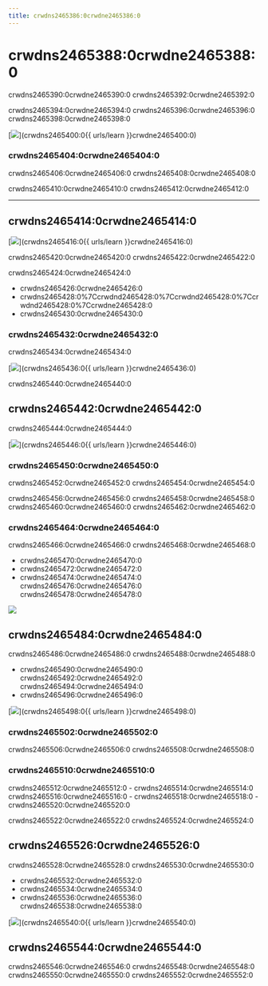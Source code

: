 ```yaml
---
title: crwdns2465386:0crwdne2465386:0
---
```


# crwdns2465388:0crwdne2465388:0
crwdns2465390:0crwdne2465390:0 crwdns2465392:0crwdne2465392:0

crwdns2465394:0crwdne2465394:0 crwdns2465396:0crwdne2465396:0 crwdns2465398:0crwdne2465398:0

[<img src="crwdns2465402:0crwdne2465402:0" />](crwdns2465400:0{{ urls/learn }}crwdne2465400:0)

<h3>crwdns2465404:0crwdne2465404:0</h3>
crwdns2465406:0crwdne2465406:0 crwdns2465408:0crwdne2465408:0

crwdns2465410:0crwdne2465410:0 crwdns2465412:0crwdne2465412:0

***

## crwdns2465414:0crwdne2465414:0

[<img src="crwdns2465418:0crwdne2465418:0" />](crwdns2465416:0{{ urls/learn }}crwdne2465416:0)

crwdns2465420:0crwdne2465420:0 crwdns2465422:0crwdne2465422:0

crwdns2465424:0crwdne2465424:0

- crwdns2465426:0crwdne2465426:0
- crwdns2465428:0%7Ccrwdnd2465428:0%7Ccrwdnd2465428:0%7Ccrwdnd2465428:0%7Ccrwdne2465428:0
- crwdns2465430:0crwdne2465430:0

<h3>crwdns2465432:0crwdne2465432:0</h3>
crwdns2465434:0crwdne2465434:0

[<img src="crwdns2465438:0crwdne2465438:0" />](crwdns2465436:0{{ urls/learn }}crwdne2465436:0)

crwdns2465440:0crwdne2465440:0

## crwdns2465442:0crwdne2465442:0
crwdns2465444:0crwdne2465444:0

[<img src="crwdns2465448:0crwdne2465448:0" />](crwdns2465446:0{{ urls/learn }}crwdne2465446:0)

<h3>crwdns2465450:0crwdne2465450:0</h3>
crwdns2465452:0crwdne2465452:0 crwdns2465454:0crwdne2465454:0

crwdns2465456:0crwdne2465456:0 crwdns2465458:0crwdne2465458:0 crwdns2465460:0crwdne2465460:0 crwdns2465462:0crwdne2465462:0

<h3>crwdns2465464:0crwdne2465464:0 </h3>
crwdns2465466:0crwdne2465466:0 crwdns2465468:0crwdne2465468:0

- crwdns2465470:0crwdne2465470:0
- crwdns2465472:0crwdne2465472:0
- crwdns2465474:0crwdne2465474:0 crwdns2465476:0crwdne2465476:0 crwdns2465478:0crwdne2465478:0

<a href="crwdns2465480:0crwdne2465480:0" target="_blank"><img src="crwdns2465482:0crwdne2465482:0"></a>

## crwdns2465484:0crwdne2465484:0

crwdns2465486:0crwdne2465486:0 crwdns2465488:0crwdne2465488:0

- crwdns2465490:0crwdne2465490:0 crwdns2465492:0crwdne2465492:0 crwdns2465494:0crwdne2465494:0
- crwdns2465496:0crwdne2465496:0

[<img src="crwdns2465500:0crwdne2465500:0" />](crwdns2465498:0{{ urls/learn }}crwdne2465498:0)

<h3>crwdns2465502:0crwdne2465502:0</h3>
crwdns2465506:0crwdne2465506:0 crwdns2465508:0crwdne2465508:0

<h3>crwdns2465510:0crwdne2465510:0</h3>
crwdns2465512:0crwdne2465512:0
- crwdns2465514:0crwdne2465514:0 crwdns2465516:0crwdne2465516:0
- crwdns2465518:0crwdne2465518:0
- crwdns2465520:0crwdne2465520:0

crwdns2465522:0crwdne2465522:0 crwdns2465524:0crwdne2465524:0


## crwdns2465526:0crwdne2465526:0

crwdns2465528:0crwdne2465528:0 crwdns2465530:0crwdne2465530:0

- crwdns2465532:0crwdne2465532:0
- crwdns2465534:0crwdne2465534:0
- crwdns2465536:0crwdne2465536:0 crwdns2465538:0crwdne2465538:0

[<img src="crwdns2465542:0crwdne2465542:0" />](crwdns2465540:0{{ urls/learn }}crwdne2465540:0)

<h2>crwdns2465544:0crwdne2465544:0</h2>

crwdns2465546:0crwdne2465546:0 crwdns2465548:0crwdne2465548:0 crwdns2465550:0crwdne2465550:0 crwdns2465552:0crwdne2465552:0